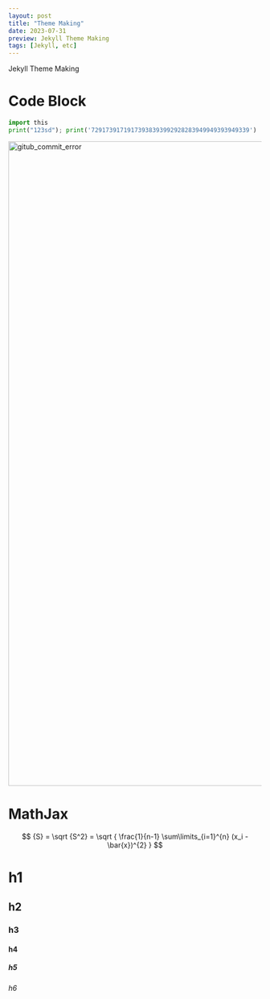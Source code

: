 ```yaml
---
layout: post
title: "Theme Making"
date: 2023-07-31
preview: Jekyll Theme Making
tags: [Jekyll, etc]
---
```


Jekyll Theme Making

# Code Block

```python
import this
print("123sd"); print('72917391719173938393992928283949949393949339')
```
<img width="1280" alt="gitub_commit_error" src="https://github.com/happydm09/B/assets/100419204/01799a96-0c51-4f54-a5b6-344ad0158e14">


# MathJax

$$
{S} = \sqrt {S^2} = \sqrt { \frac{1}{n-1} \sum\limits_{i=1}^{n} (x_i - \bar{x})^{2} }
$$

# h1
## h2
### h3
#### h4
##### h5
###### h6
